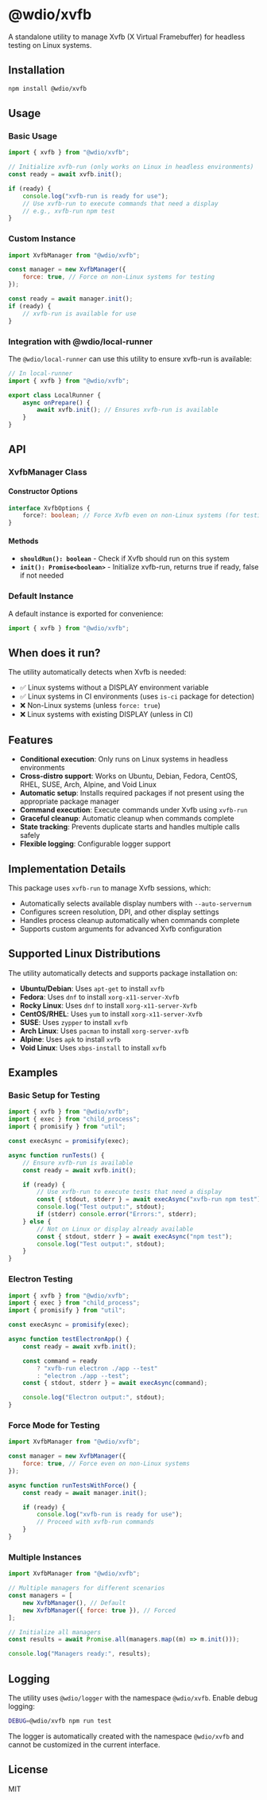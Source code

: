 # @wdio/xvfb

A standalone utility to manage Xvfb (X Virtual Framebuffer) for headless testing on Linux systems.

## Installation

```bash
npm install @wdio/xvfb
```

## Usage

### Basic Usage

```js
import { xvfb } from "@wdio/xvfb";

// Initialize xvfb-run (only works on Linux in headless environments)
const ready = await xvfb.init();

if (ready) {
    console.log("xvfb-run is ready for use");
    // Use xvfb-run to execute commands that need a display
    // e.g., xvfb-run npm test
}
```

### Custom Instance

```js
import XvfbManager from "@wdio/xvfb";

const manager = new XvfbManager({
    force: true, // Force on non-Linux systems for testing
});

const ready = await manager.init();
if (ready) {
    // xvfb-run is available for use
}
```

### Integration with @wdio/local-runner

The `@wdio/local-runner` can use this utility to ensure xvfb-run is available:

```js
// In local-runner
import { xvfb } from "@wdio/xvfb";

export class LocalRunner {
    async onPrepare() {
        await xvfb.init(); // Ensures xvfb-run is available
    }
}
```

## API

### XvfbManager Class

#### Constructor Options

```ts
interface XvfbOptions {
    force?: boolean; // Force Xvfb even on non-Linux systems (for testing)
}
```

#### Methods

-   **`shouldRun(): boolean`** - Check if Xvfb should run on this system
-   **`init(): Promise<boolean>`** - Initialize xvfb-run, returns true if ready, false if not needed

### Default Instance

A default instance is exported for convenience:

```js
import { xvfb } from "@wdio/xvfb";
```

## When does it run?

The utility automatically detects when Xvfb is needed:

-   ✅ Linux systems without a DISPLAY environment variable
-   ✅ Linux systems in CI environments (uses `is-ci` package for detection)
-   ❌ Non-Linux systems (unless `force: true`)
-   ❌ Linux systems with existing DISPLAY (unless in CI)

## Features

-   **Conditional execution**: Only runs on Linux systems in headless environments
-   **Cross-distro support**: Works on Ubuntu, Debian, Fedora, CentOS, RHEL, SUSE, Arch, Alpine, and Void Linux
-   **Automatic setup**: Installs required packages if not present using the appropriate package manager
-   **Command execution**: Execute commands under Xvfb using `xvfb-run`
-   **Graceful cleanup**: Automatic cleanup when commands complete
-   **State tracking**: Prevents duplicate starts and handles multiple calls safely
-   **Flexible logging**: Configurable logger support

## Implementation Details

This package uses `xvfb-run` to manage Xvfb sessions, which:

-   Automatically selects available display numbers with `--auto-servernum`
-   Configures screen resolution, DPI, and other display settings
-   Handles process cleanup automatically when commands complete
-   Supports custom arguments for advanced Xvfb configuration

## Supported Linux Distributions

The utility automatically detects and supports package installation on:

-   **Ubuntu/Debian**: Uses `apt-get` to install `xvfb`
-   **Fedora**: Uses `dnf` to install `xorg-x11-server-Xvfb`
-   **Rocky Linux**: Uses `dnf` to install `xorg-x11-server-Xvfb`
-   **CentOS/RHEL**: Uses `yum` to install `xorg-x11-server-Xvfb`
-   **SUSE**: Uses `zypper` to install `xvfb`
-   **Arch Linux**: Uses `pacman` to install `xorg-server-xvfb`
-   **Alpine**: Uses `apk` to install `xvfb`
-   **Void Linux**: Uses `xbps-install` to install `xvfb`

## Examples

### Basic Setup for Testing

```js
import { xvfb } from "@wdio/xvfb";
import { exec } from "child_process";
import { promisify } from "util";

const execAsync = promisify(exec);

async function runTests() {
    // Ensure xvfb-run is available
    const ready = await xvfb.init();

    if (ready) {
        // Use xvfb-run to execute tests that need a display
        const { stdout, stderr } = await execAsync("xvfb-run npm test");
        console.log("Test output:", stdout);
        if (stderr) console.error("Errors:", stderr);
    } else {
        // Not on Linux or display already available
        const { stdout, stderr } = await execAsync("npm test");
        console.log("Test output:", stdout);
    }
}
```

### Electron Testing

```js
import { xvfb } from "@wdio/xvfb";
import { exec } from "child_process";
import { promisify } from "util";

const execAsync = promisify(exec);

async function testElectronApp() {
    const ready = await xvfb.init();

    const command = ready
        ? "xvfb-run electron ./app --test"
        : "electron ./app --test";
    const { stdout, stderr } = await execAsync(command);

    console.log("Electron output:", stdout);
}
```

### Force Mode for Testing

```js
import XvfbManager from "@wdio/xvfb";

const manager = new XvfbManager({
    force: true, // Force even on non-Linux systems
});

async function runTestsWithForce() {
    const ready = await manager.init();

    if (ready) {
        console.log("xvfb-run is ready for use");
        // Proceed with xvfb-run commands
    }
}
```

### Multiple Instances

```js
import XvfbManager from "@wdio/xvfb";

// Multiple managers for different scenarios
const managers = [
    new XvfbManager(), // Default
    new XvfbManager({ force: true }), // Forced
];

// Initialize all managers
const results = await Promise.all(managers.map((m) => m.init()));

console.log("Managers ready:", results);
```

## Logging

The utility uses `@wdio/logger` with the namespace `@wdio/xvfb`. Enable debug logging:

```bash
DEBUG=@wdio/xvfb npm run test
```

The logger is automatically created with the namespace `@wdio/xvfb` and cannot be customized in the current interface.

## License

MIT
